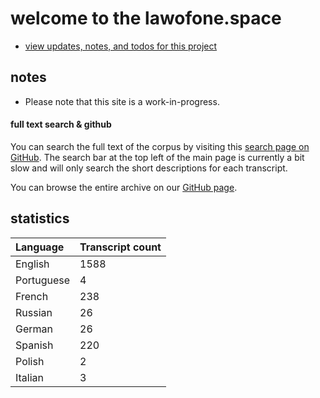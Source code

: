 # welcome to the lawofone.space

* [view updates, notes, and todos for this project](updates.md)

## notes

+ Please note that this site is a work-in-progress.

#### full text search & github

You can search the full text of the corpus by visiting this [search page on GitHub](https://github.com/latwii/lawofone.space/search?q=&type=Code). The search bar at the top left of the main page is currently a bit slow and will only search the short descriptions for each transcript.

You can browse the entire archive on our [GitHub page](https://github.com/latwii/lawofone.space).

## statistics

| Language | Transcript count |
|   :--    |        :--       |
| English | 1588 |
| Portuguese | 4 |
| French | 238 |
| Russian | 26 |
| German | 26 |
| Spanish | 220 |
| Polish | 2 |
| Italian | 3 |
